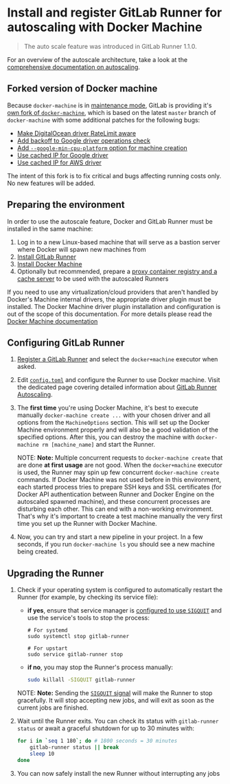 # Install and register GitLab Runner for autoscaling with Docker Machine

> The auto scale feature was introduced in GitLab Runner 1.1.0.

For an overview of the autoscale architecture, take a look at the
[comprehensive documentation on autoscaling](../configuration/autoscale.md).

## Forked version of Docker machine

Because `docker-machine` is in [maintenance
mode](https://github.com/docker/machine/issues/4537), GitLab is
providing it's [own fork of
`docker-machine`](https://gitlab.com/gitlab-org/ci-cd/docker-machine),
which is based on the latest `master` branch of `docker-machine` with
some additional patches for the following bugs:

- [Make DigitalOcean driver RateLimit aware](https://gitlab.com/gitlab-org/ci-cd/docker-machine/merge_requests/2)
- [Add backoff to Google driver operations check](https://gitlab.com/gitlab-org/ci-cd/docker-machine/merge_requests/7)
- [Add `--google-min-cpu-platform` option for machine creation](https://gitlab.com/gitlab-org/ci-cd/docker-machine/merge_requests/9)
- [Use cached IP for Google driver](https://gitlab.com/gitlab-org/ci-cd/docker-machine/merge_requests/15)
- [Use cached IP for AWS driver](https://gitlab.com/gitlab-org/ci-cd/docker-machine/merge_requests/14)

The intent of this fork is to fix critical and bugs affecting running
costs only. No new features will be added.

## Preparing the environment

In order to use the autoscale feature, Docker and GitLab Runner must be
installed in the same machine:

1. Log in to a new Linux-based machine that will serve as a bastion server
   where Docker will spawn new machines from
1. [Install GitLab Runner](../install/index.md)
1. [Install Docker Machine](https://docs.docker.com/machine/install-machine/)
1. Optionally but recommended, prepare a
   [proxy container registry and a cache server](../install/registry_and_cache_servers.md)
   to be used with the autoscaled Runners

If you need to use any virtualization/cloud providers that aren't handled by
Docker's Machine internal drivers, the appropriate driver plugin must be
installed. The Docker Machine driver plugin installation and configuration is
out of the scope of this documentation. For more details please read the
[Docker Machine documentation](https://docs.docker.com/machine/)

## Configuring GitLab Runner

1. [Register a GitLab Runner](../register/index.md#gnulinux) and select the
   `docker+machine` executor when asked.
1. Edit [`config.toml`](../commands/README.md#configuration-file) and configure
   the Runner to use Docker machine. Visit the dedicated page covering detailed
   information about [GitLab Runner Autoscaling](../configuration/autoscale.md).
1. The **first time** you're using Docker Machine, it's best to execute manually
   `docker-machine create ...` with your chosen driver and all options from the
   `MachineOptions` section. This will set up the Docker Machine environment
   properly and will also be a good validation of the specified options.
   After this, you can destroy the machine with `docker-machine rm [machine_name]`
   and start the Runner.

   NOTE: **Note:**
   Multiple concurrent requests to `docker-machine create` that are done
   **at first usage** are not good. When the `docker+machine` executor is used,
   the Runner may spin up few concurrent `docker-machine create` commands. If
   Docker Machine was not used before in this environment, each started process
   tries to prepare SSH keys and SSL certificates (for Docker API authentication
   between Runner and Docker Engine on the autoscaled spawned machine), and these
   concurrent processes are disturbing each other. This can end with a non-working
   environment. That's why it's important to create a test machine manually the
   very first time you set up the Runner with Docker Machine.

1. Now, you can try and start a new pipeline in your project. In a few seconds,
   if you run `docker-machine ls` you should see a new machine being created.

## Upgrading the Runner

1. Check if your operating system is configured to automatically restart the
   Runner (for example, by checking its service file):
   - **if yes**, ensure that service manager is [configured to use `SIGQUIT`](../configuration/init.md)
     and use the service's tools to stop the process:

     ```
     # For systemd
     sudo systemctl stop gitlab-runner

     # For upstart
     sudo service gitlab-runner stop
     ```

   - **if no**, you may stop the Runner's process manually:

     ```bash
     sudo killall -SIGQUIT gitlab-runner
     ```

   NOTE: **Note:**
   Sending the [`SIGQUIT` signal](../commands/README.md#signals) will make the
   Runner to stop gracefully. It will stop accepting new jobs, and will exit
   as soon as the current jobs are finished.

1. Wait until the Runner exits. You can check its status with `gitlab-runner status`
   or await a graceful shutdown for up to 30 minutes with:

   ```bash
   for i in `seq 1 180`; do # 1800 seconds = 30 minutes
       gitlab-runner status || break
       sleep 10
   done
   ```

1. You can now safely install the new Runner without interrupting any jobs
